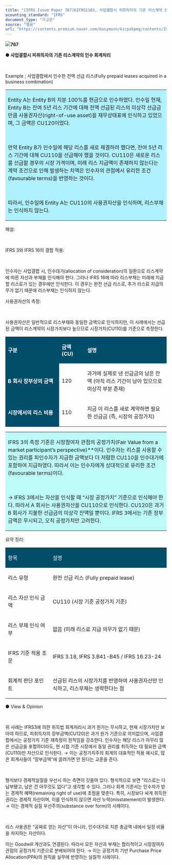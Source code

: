 ```yaml
---
title: "[IFRS Issue Paper 767]KIFRS1103, 사업결합시 피취득자의 기존 리스계약 인수회계처리"
acounting_standard: "IFRS"
document_type: "기고문"
source: "엘곰"
url: "https://contents.premium.naver.com/busymoon/kicpakpmg/contents/250529120210792nq"
---
```

![](https://n2.news.naver.com/l.gif?type=content)**767**

**● 사업결합시 피취득자의 기존 리스계약의 인수 회계처리**

​

Example ; 사업결합에서 인수한 전액 선급 리스(Fully prepaid leases acquired in a business combination)

<table style=""><tbody><tr><td colspan="3" rowspan="1" style="width: 100.0%; height: 129.0px;  background-color: #b0f1ff;"><div><p style=""><span style="">Entity A는 Entity B의 지분 100%를 현금으로 인수하였다. 인수일 현재, Entity B는 잔여 5년 리스 기간에 대해 전액 선급된 리스의 미상각 선급금만큼 사용권자산(right-of-use asset)을 재무상태표에 인식하고 있었으며, 그 금액은 CU120이었다.</span></p></div><div><p style=""><span style="">​</span></p></div><div><p style=""><span style="">만약 Entity B가 인수일에 해당 리스를 새로 체결하려 했다면, 잔여 5년 리스 기간에 대해 CU110을 선급해야 했을 것이다. CU110은 새로운 리스를 선급할 경우의 시장 가격이며, 미래 리스 지급액이 존재하지 않는다는 계약 조건으로 인해 발생하는 차액은 인수자의 관점에서 유리한 조건(favourable terms)을 반영하는 것이다.</span></p></div><div><p style=""><span style="">​</span></p></div><div><p style=""><span style="">따라서, 인수일에 Entity A는 CU110의 사용권자산을 인식하며, 리스부채는 인식하지 않는다.</span></p></div></td></tr></tbody></table>

해설:

​

IFRS 3와 IFRS 16의 결합 적용:

​

인수자는 사업결합 시, 인수대가(allocation of consideration)의 일환으로 리스계약에 따른 자산과 부채를 인식해야 한다. 그러나 IFRS 16에 따라 리스부채는 미래에 지급할 리스료가 있는 경우에만 인식한다. 이 경우는 완전 선급 리스로, 추가 리스료 지급의무가 없기 때문에 리스부채는 인식하지 않는다.

사용권자산의 측정:

​

사용권자산은 일반적으로 리스부채와 동일한 금액으로 인식하지만, 이 사례에서는 선급된 금액이 리스계약의 시장가치보다 높으므로 시장가치(CU110)를 기준으로 측정한다.

<table style=""><tbody><tr><td colspan="1" rowspan="1" style="width: 33.33%; height: 40.0px;  background-color: #004e6a;"><div><p style=""><span style="color:#ffffff;"><b>구분</b></span></p></div></td><td colspan="1" rowspan="1" style="width: 15.84%; height: 40.0px;  background-color: #004e6a;"><div><p style=""><span style="color:#ffffff;"><b>금액 (CU)</b></span></p></div></td><td colspan="1" rowspan="1" style="width: 50.83%; height: 40.0px;  background-color: #004e6a;"><div><p style=""><span style="color:#ffffff;"><b>설명</b></span></p></div></td></tr><tr><td colspan="1" rowspan="1" style="width: 33.33%; height: 40.0px;  background-color: #004e6a;"><div><p style=""><span style="color:#ffffff;"><b>B 회사 장부상의 금액</b></span></p></div></td><td colspan="1" rowspan="1" style="width: 15.84%; height: 40.0px;  "><div><p style=""><span style="">120</span></p></div></td><td colspan="1" rowspan="1" style="width: 50.83%; height: 40.0px;  "><div><p style=""><span style="">과거에 실제로 낸 선급금의 남은 잔액 (아직 리스 기간이 남아 있으므로 미상각 부분 존재)</span></p></div></td></tr><tr><td colspan="1" rowspan="1" style="width: 33.33%; height: 40.0px;  background-color: #004e6a;"><div><p style=""><span style="color:#ffffff;"><b>시장에서의 리스 비용</b></span></p></div></td><td colspan="1" rowspan="1" style="width: 15.84%; height: 40.0px;  "><div><p style=""><span style="">110</span></p></div></td><td colspan="1" rowspan="1" style="width: 50.83%; height: 40.0px;  "><div><p style=""><span style="">지금 이 리스를 새로 계약하면 필요한 선급금 (즉, 시장의 공정가치)</span></p></div></td></tr></tbody></table>

<table style=""><tbody><tr><td colspan="3" rowspan="1" style="width: 100.0%; height: 129.0px;  background-color: #bdfbfa;"><div><p style=""><span style="">IFRS 3의 측정 기준은 시장참여자 관점의 공정가치(Fair Value from a market participant’s perspective)**이다. 인수자는 리스를 사용할 수 있는 권리를 피인수자가 지급한 금액보다 더 저렴한 CU110을 인수대가에 포함하여 지급하였다. 따라서 이는 인수자에게 상대적으로 유리한 조건(favourable terms)이다.</span></p></div><div><p style=""><span style="">​</span></p></div><div><p style=""><span style="">→ IFRS 3에서는 자산을 인식할 때 “시장 공정가치” 기준으로 인식해야 한다. 따라서 A 회사는 사용권자산을 CU110으로 인식한다. CU120은 과거 B 회사가 지불한 선급금의 미상각 잔액일 뿐이다. IFRS 3에서는 기존 장부금액은 무시되고, 오직 공정가치만 고려한다.</span></p></div></td></tr></tbody></table>

요약 정리:

<table style=""><tbody><tr><td colspan="1" rowspan="1" style="width: 27.79%; height: 40.0px;  background-color: #004e6a;"><div><p style=""><span style="color:#ffffff;">항목</span></p></div></td><td colspan="1" rowspan="1" style="width: 72.21%; height: 40.0px;  background-color: #004e6a;"><div><p style=""><span style="color:#ffffff;">설명</span></p></div></td></tr><tr><td colspan="1" rowspan="1" style="width: 27.79%; height: 40.0px;  "><div><p style=""><span style="">리스 유형</span></p></div></td><td colspan="1" rowspan="1" style="width: 72.21%; height: 40.0px;  "><div><p style=""><span style="">완전 선급 리스 (Fully prepaid lease)</span></p></div></td></tr><tr><td colspan="1" rowspan="1" style="width: 27.79%; height: 40.0px;  "><div><p style=""><span style="">리스 자산 인식 금액</span></p></div></td><td colspan="1" rowspan="1" style="width: 72.21%; height: 40.0px;  "><div><p style=""><span style="">CU110 (시장 기준 공정가치 기준)</span></p></div></td></tr><tr><td colspan="1" rowspan="1" style="width: 27.79%; height: 40.0px;  "><div><p style=""><span style="">리스 부채 인식 여부</span></p></div></td><td colspan="1" rowspan="1" style="width: 72.21%; height: 40.0px;  "><div><p style=""><span style="">없음 (미래 리스료 지급 의무가 없기 때문)</span></p></div></td></tr><tr><td colspan="1" rowspan="1" style="width: 27.79%; height: 40.0px;  "><div><p style=""><span style="">IFRS 기준 적용 조문</span></p></div></td><td colspan="1" rowspan="1" style="width: 72.21%; height: 40.0px;  "><div><p style=""><span style="">IFRS 3.18, IFRS 3.B41-B45 / IFRS 16.23-24</span></p></div></td></tr><tr><td colspan="1" rowspan="1" style="width: 27.79%; height: 40.0px;  "><div><p style=""><span style="">회계적 판단 포인트</span></p></div></td><td colspan="1" rowspan="1" style="width: 72.21%; height: 40.0px;  "><div><p style=""><span style="">선급된 리스의 시장가치를 반영하여 사용권자산만 인식하고, 리스부채는 생략한다는 점</span></p></div></td></tr></tbody></table>

● View & Opinion

​

위 사례는 IFRS3에 의한 취득법 회계처리시 과거 원가는 무시하고, 현재 시장가치만 보아야 하므로, 피취득자의 장부금액(CU120)은 과거 원가 기준으로 의미없으며, 사업결합에서는 공정가치 기준 재측정이 원칙임을 강조한다. 인수자는 해당 리스가 아무리 많은 선급금을 포함하더라도, 현 시점 기준 시장에서 동일 권리를 취득하는 데 필요한 금액(CU110)만 자산으로 인식한다. → 이는 공정가치주의 회계의 대표적인 적용 예시로, 많은 회계사들이 “장부금액”에 끌려가면 안 된다는 교훈을 준다.

​

형식보다 경제적실질을 우선시 하는 측면이 깃들여 있다. 형식적으로 보면 “리스료는 다 납부됐고, 남은 건 아무것도 없다”고 생각할 수 있다. 그러나 회계 기준서는 인수자가 받는 경제적 혜택(remaining right of use)에 초점을 맞춘다. 특히, 시장보다 싸게 취득한 권리는 경제적 자산이며, 이를 인식하지 않으면 자산 누락(misstatement)이 발생한다. → 이는 경제적 실질 우선주의(substance over form)의 사례이다.

​

리스 사용권은 “공짜로 얻는 자산”이 아니라, 인수대가로 치른 총금액 내에서 일정 비율을 차지하는 자산이다.

이는 Goodwill 계산과도 연결된다. 따라서 모든 자산과 부채는 합리적이고 시장참여자 관점의 공정가치 기준으로 분배되어야 한다. → 이는 공정가치 기반 Purchase Price Allocation(PPA)의 원칙을 실무에 반영하는 실질적 사례이다.